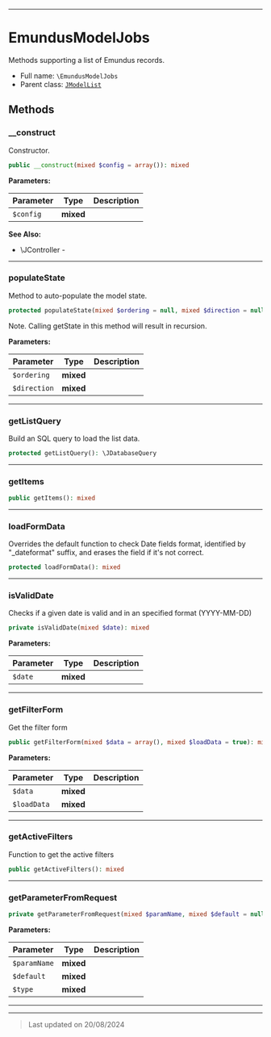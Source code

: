 ***

# EmundusModelJobs

Methods supporting a list of Emundus records.



* Full name: `\EmundusModelJobs`
* Parent class: [`JModelList`](./JModelList.md)




## Methods


### __construct

Constructor.

```php
public __construct(mixed $config = array()): mixed
```








**Parameters:**

| Parameter | Type | Description |
|-----------|------|-------------|
| `$config` | **mixed** |  |






**See Also:**

* \JController - 

***

### populateState

Method to auto-populate the model state.

```php
protected populateState(mixed $ordering = null, mixed $direction = null): mixed
```

Note. Calling getState in this method will result in recursion.






**Parameters:**

| Parameter | Type | Description |
|-----------|------|-------------|
| `$ordering` | **mixed** |  |
| `$direction` | **mixed** |  |






***

### getListQuery

Build an SQL query to load the list data.

```php
protected getListQuery(): \JDatabaseQuery
```













***

### getItems



```php
public getItems(): mixed
```













***

### loadFormData

Overrides the default function to check Date fields format, identified by
"_dateformat" suffix, and erases the field if it's not correct.

```php
protected loadFormData(): mixed
```













***

### isValidDate

Checks if a given date is valid and in an specified format (YYYY-MM-DD)

```php
private isValidDate(mixed $date): mixed
```








**Parameters:**

| Parameter | Type | Description |
|-----------|------|-------------|
| `$date` | **mixed** |  |






***

### getFilterForm

Get the filter form

```php
public getFilterForm(mixed $data = array(), mixed $loadData = true): mixed
```








**Parameters:**

| Parameter | Type | Description |
|-----------|------|-------------|
| `$data` | **mixed** |  |
| `$loadData` | **mixed** |  |






***

### getActiveFilters

Function to get the active filters

```php
public getActiveFilters(): mixed
```













***

### getParameterFromRequest



```php
private getParameterFromRequest(mixed $paramName, mixed $default = null, mixed $type = &#039;string&#039;): mixed
```








**Parameters:**

| Parameter | Type | Description |
|-----------|------|-------------|
| `$paramName` | **mixed** |  |
| `$default` | **mixed** |  |
| `$type` | **mixed** |  |






***


***
> Last updated on 20/08/2024

